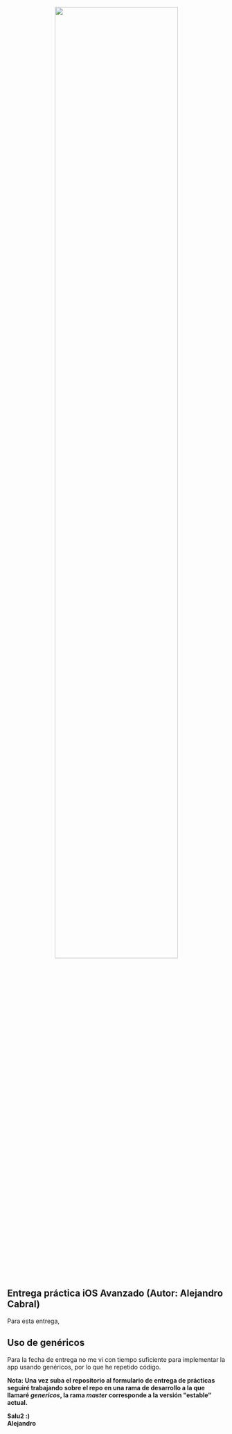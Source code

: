 <p align="center"><img width=75% src="https://github.com/acabral1973/westeros/blob/master/madrid-shops.png"></p>

## Entrega práctica iOS Avanzado (Autor: Alejandro Cabral)
Para esta entrega, 
<br>

## Uso de genéricos
Para la fecha de entrega no me vi con tiempo suficiente para implementar la app usando genéricos, por lo que he repetido código.

**Nota: Una vez suba el repositorio al formulario de entrega de prácticas seguiré trabajando sobre el repo en una rama de desarrollo a la que llamaré *genericos*, la rama *master* corresponde a la versión "estable" actual.** 
<br>

**Salu2 :)**  
**Alejandro**
